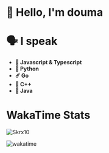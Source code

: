# 👋 Hello, I'm douma

# 🗣️ I speak

- **💫 Javascript & Typescript**
- **🐍 Python**
- **☄️ Go**
- **👾 C++**
- **🥏 Java**

# WakaTime Stats

![Skrx10](https://github-readme-stats.vercel.app/api/wakatime?username=imdouma&range=all_time&layout=compact&theme=radical)

![wakatime](https://wakatime.com/badge/user/1d2b53a4-2320-4851-8064-1cd0c9ef4460.svg)
